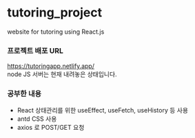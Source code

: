 # tutoring_project
website for tutoring using React.js

### 프로젝트 배포 URL
https://tutoringapp.netlify.app/   
node JS 서버는 현재 내려놓은 상태입니다.

### 공부한 내용
- React 상태관리를 위한 useEffect, useFetch, useHistory 등 사용
- antd CSS 사용
- axios 로 POST/GET 요청
